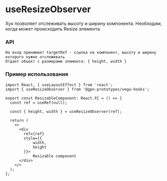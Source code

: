 # useResizeObserver

Хук позволяет отслеживать высоту и ширину компонента. Необходим, когда может происходить Resize элемента.

### API

    На вход принимает targetRef - ссылка на компонент, высоту и ширину которого нужно отслеживать
    Отдает объект с размерами элемента: { height, width } 

### Пример использования

```tsx
import React, { useLayoutEffect } from 'react';
import { useResizeObserver } from '@gpn-prototypes/vega-hooks';

export const ResizableComponent: React.FC = () => {
  const ref = useRef(null);

  const { height, width } = useResizeObserver(ref);

  return (
    <>
      <div 
        ref={ref} 
        style={{
            width,
            height
        }}>
            Resizable component
      </div>
    </>
  );
};
```
